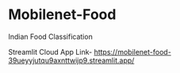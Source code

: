 # Mobilenet-Food
Indian Food Classification

Streamlit Cloud App Link- https://mobilenet-food-39ueyyjutqu9axnttwijp9.streamlit.app/
